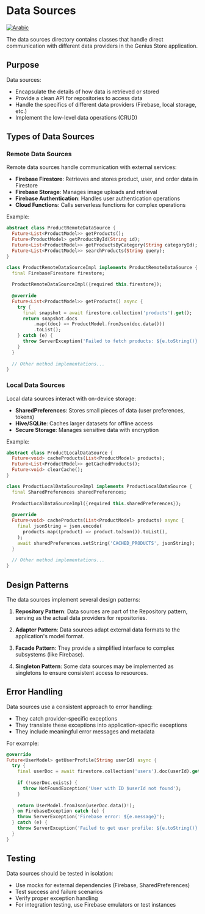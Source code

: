 # Data Sources

[![Arabic](https://img.shields.io/badge/Language-Arabic-blueviolet?style=for-the-badge)](README-ar.md)

The data sources directory contains classes that handle direct communication with different data providers in the Genius Store application.

## Purpose

Data sources:

- Encapsulate the details of how data is retrieved or stored
- Provide a clean API for repositories to access data
- Handle the specifics of different data providers (Firebase, local storage, etc.)
- Implement the low-level data operations (CRUD)

## Types of Data Sources

### Remote Data Sources

Remote data sources handle communication with external services:

- **Firebase Firestore**: Retrieves and stores product, user, and order data in Firestore
- **Firebase Storage**: Manages image uploads and retrieval
- **Firebase Authentication**: Handles user authentication operations
- **Cloud Functions**: Calls serverless functions for complex operations

Example:

```dart
abstract class ProductRemoteDataSource {
  Future<List<ProductModel>> getProducts();
  Future<ProductModel> getProductById(String id);
  Future<List<ProductModel>> getProductsByCategory(String categoryId);
  Future<List<ProductModel>> searchProducts(String query);
}

class ProductRemoteDataSourceImpl implements ProductRemoteDataSource {
  final FirebaseFirestore firestore;
  
  ProductRemoteDataSourceImpl({required this.firestore});
  
  @override
  Future<List<ProductModel>> getProducts() async {
    try {
      final snapshot = await firestore.collection('products').get();
      return snapshot.docs
          .map((doc) => ProductModel.fromJson(doc.data()))
          .toList();
    } catch (e) {
      throw ServerException('Failed to fetch products: ${e.toString()}');
    }
  }
  
  // Other method implementations...
}
```

### Local Data Sources

Local data sources interact with on-device storage:

- **SharedPreferences**: Stores small pieces of data (user preferences, tokens)
- **Hive/SQLite**: Caches larger datasets for offline access
- **Secure Storage**: Manages sensitive data with encryption

Example:

```dart
abstract class ProductLocalDataSource {
  Future<void> cacheProducts(List<ProductModel> products);
  Future<List<ProductModel>> getCachedProducts();
  Future<void> clearCache();
}

class ProductLocalDataSourceImpl implements ProductLocalDataSource {
  final SharedPreferences sharedPreferences;
  
  ProductLocalDataSourceImpl({required this.sharedPreferences});
  
  @override
  Future<void> cacheProducts(List<ProductModel> products) async {
    final jsonString = json.encode(
      products.map((product) => product.toJson()).toList(),
    );
    await sharedPreferences.setString('CACHED_PRODUCTS', jsonString);
  }
  
  // Other method implementations...
}
```

## Design Patterns

The data sources implement several design patterns:

1. **Repository Pattern**: Data sources are part of the Repository pattern, serving as the actual data providers for repositories.

2. **Adapter Pattern**: Data sources adapt external data formats to the application's model format.

3. **Facade Pattern**: They provide a simplified interface to complex subsystems (like Firebase).

4. **Singleton Pattern**: Some data sources may be implemented as singletons to ensure consistent access to resources.

## Error Handling

Data sources use a consistent approach to error handling:

- They catch provider-specific exceptions
- They translate these exceptions into application-specific exceptions
- They include meaningful error messages and metadata

For example:

```dart
@override
Future<UserModel> getUserProfile(String userId) async {
  try {
    final userDoc = await firestore.collection('users').doc(userId).get();
    
    if (!userDoc.exists) {
      throw NotFoundException('User with ID $userId not found');
    }
    
    return UserModel.fromJson(userDoc.data()!);
  } on FirebaseException catch (e) {
    throw ServerException('Firebase error: ${e.message}');
  } catch (e) {
    throw ServerException('Failed to get user profile: ${e.toString()}');
  }
}
```

## Testing

Data sources should be tested in isolation:

- Use mocks for external dependencies (Firebase, SharedPreferences)
- Test success and failure scenarios
- Verify proper exception handling
- For integration testing, use Firebase emulators or test instances
